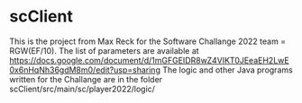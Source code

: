 # scClient
This is the project from Max Reck for the Software Challange 2022 team = RGW(EF/10).
The list of parameters are available at https://docs.google.com/document/d/1mGFGEIDR8wZ4VIKT0JEeaEH2LwE0x6nHqNh36gdM8m0/edit?usp=sharing
The logic and other Java programs written for the Challange are in the folder scClient/src/main/sc/player2022/logic/
